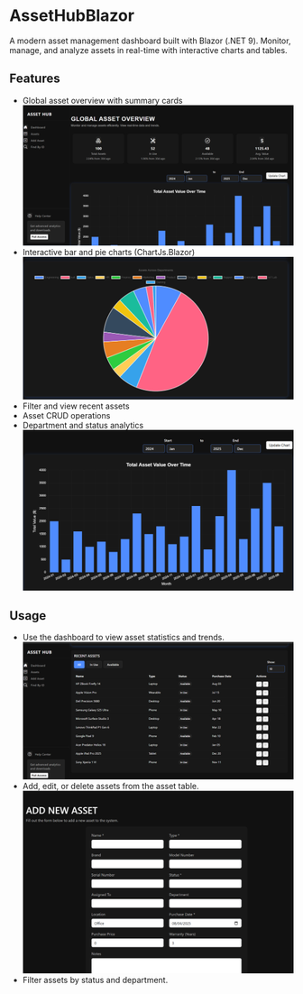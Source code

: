 # AssetHubBlazor

A modern asset management dashboard built with Blazor (.NET 9). Monitor, manage, and analyze assets in real-time with interactive charts and tables.

## Features
- Global asset overview with summary cards
![Dashboard](AssetHubBlazor/Images/Dashboard1.png)
- Interactive bar and pie charts (ChartJs.Blazor)
![Dashboard](AssetHubBlazor/Images/PieChart.png)
- Filter and view recent assets
- Asset CRUD operations
- Department and status analytics
![Dashboard](AssetHubBlazor/Images/Barchart.png)

## Usage
- Use the dashboard to view asset statistics and trends.
![Dashboard](AssetHubBlazor/Images/Dashboard.png)
- Add, edit, or delete assets from the asset table.
![Dashboard](AssetHubBlazor/Images/AddAsset.png)
- Filter assets by status and department.
